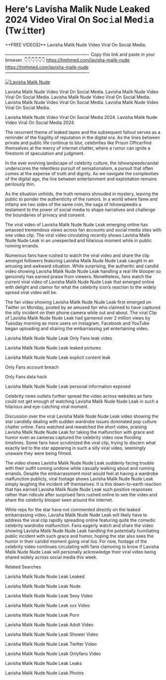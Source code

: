 # Here's Lavisha Malik Nude Leaked 2024 Video Viral On Soc𝚒al Med𝚒a (Tw𝚒tter)

++FREE VIDEOS]** Lavisha Malik Nude Video Viral On Social Media.

———————————————————-
Copy this link and paste in your browser.
👇👇👇👇👇👇
https://hmhmed.com/lavisha-malik-nude
https://hmhmed.com/lavisha-malik-nude
———————————————————-

[![Lavisha Malik Nude](https://i.imgur.com/dJHk4Zq.gif)](https://hmhmed.com/lavisha-malik-nude)

Lavisha Malik Nude Video Viral On Social Media. Lavisha Malik Nude Video Viral On Social Media. Lavisha Malik Nude Video Viral On Social Media. Lavisha Malik Nude Video Viral On Social Media. Lavisha Malik Nude Video Viral On Social Media.

Lavisha Malik Nude Video Viral On Social Media 2024. Lavisha Malik Nude Video Viral On Social Media 2024.

The recurrent theme of leaked tapes and the subsequent fallout serves as a reminder of the fragility of reputation in the digital era. As the lines between private and public life continue to blur, celebrities like Prison Officerfind themselves at the mercy of internet chatter, where a rumor can ignite a firestorm of speculation and judgment.

In the ever evolving landscape of celebrity culture, the Ishowspeedscandal underscores the relentless pursuit of sensationalism, a pursuit that often comes at the expense of truth and dignity. As we navigate the complexities of the digital age, the line between entertainment and exploitation remains perilously thin.

As the situation unfolds, the truth remains shrouded in mystery, leaving the public to ponder the authenticity of the rumors. In a world where fame and infamy are two sides of the same coin, the saga of Ishowspeedis a testament to the power of social media to shape narratives and challenge the boundaries of privacy and consent.

The viral video of Lavisha Malik Nude Nude Leak emerging online has amassed tremendous views across fan accounts and social media sites with one video clip. The viral video circulating recently shows Lavisha Malik Nude Nude Leak in an unexpected and hilarious moment while in public running errands.

Numerous fans have rushed to watch the viral video and share the clip amongst followers featuring Lavisha Malik Nude Nude Leak caught in an amusing and awkward situation. While surprising, the authentic and candid video showing Lavisha Malik Nude Nude Leak handling a real life blooper so genuinely has earned praise from viewers. Nonetheless, fans watch the current viral video of Lavisha Malik Nude Nude Leak that emerged online with delight and clamor for what the celebrity icon’s reaction to the widely spread viral video will be.

The fan video showing Lavisha Malik Nude Nude Leak first emerged on Twitter on Monday, posted by an amused fan who claimed to have captured the silly incident on their phone camera while out and about. The viral Clip of Lavisha Malik Nude Nude Leak had garnered over 2 million views by Tuesday morning as more users on Instagram, Facebook and YouTube began uploading and sharing the embarrassing yet entertaining video.

Lavisha Malik Nude Nude Leak Only Fans leak video

Lavisha Malik Nude Nude Leak leaked pictures

Lavisha Malik Nude Nude Leak explicit content leak

Only Fans account breach

Only Fans data hack

Lavisha Malik Nude Nude Leak personal information exposed

Celebrity news outlets further spread the video across websites as fans could not get enough of watching Lavisha Malik Nude Nude Leak in such a hilarious and eye-catching viral moment.

Discussion over the viral Lavisha Malik Nude Nude Leak video showing the star candidly dealing with sudden wardrobe issues dominated pop culture chatter online. Fans watched and rewatched the short video, praising Lavisha Malik Nude Nude Leak for taking the malfunction with grace and humor even as cameras captured the celebrity video now flooding timelines. Some fans have scrutinized the viral clip, trying to discern what exactly led to the star appearing in such a silly viral video, seemingly unaware they were being filmed.

The video shows Lavisha Malik Nude Nude Leak suddenly facing trouble with their outfit coming undone while casually walking about and running errands. Despite the embarrassment most would feel at having a wardrobe malfunction publicly, viral footage shows Lavisha Malik Nude Nude Leak simply laughing the incident off themselves. It is this down-to-earth reaction that has earned Lavisha Malik Nude Nude Leak such positive responses rather than ridicule after surprised fans rushed online to see the video and share the celebrity blooper seen around the internet.

While reps for the star have not commented directly on the leaked embarrassing video, Lavisha Malik Nude Nude Leak will likely have to address the viral clip rapidly spreading online featuring quite the comedic celebrity wardrobe malfunction. Fans eagerly watch and share the video showing Lavisha Malik Nude Nude Leak handling the potentially humiliating public incident with such grace and humor, hoping the star also sees the humor in their candid moment going viral too. For now, footage of the celebrity video continues circulating with fans clamoring to know if Lavisha Malik Nude Nude Leak will personally acknowledge their viral video being shared widely across social media this week.

Related Searches

Lavisha Malik Nude Nude Leak Leaked

Lavisha Malik Nude Nude Leak Nude

Lavisha Malik Nude Nude Leak Sexy Video

Lavisha Malik Nude Nude Leak xxx Video

Lavisha Malik Nude Nude Leak Porn

Lavisha Malik Nude Nude Leak Adult Video

Lavisha Malik Nude Nude Leak Shower Video

Lavisha Malik Nude Nude Leak Twitter Video

Lavisha Malik Nude Nude Leak Onlyfans Video

Lavisha Malik Nude Nude Leak Leaks

Lavisha Malik Nude Nude Leak Photos